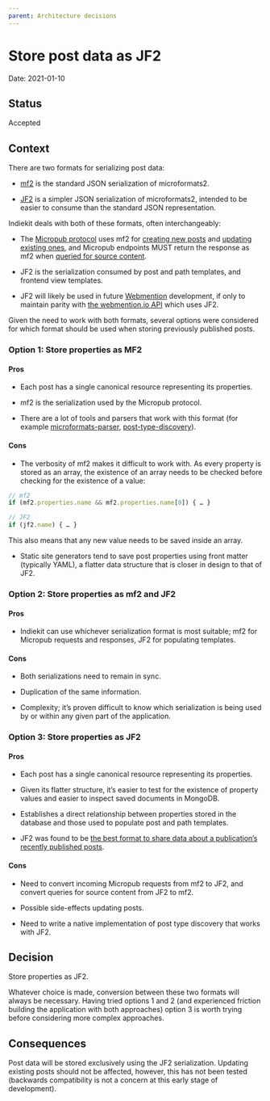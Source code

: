 ```yaml
---
parent: Architecture decisions
---
```


# Store post data as JF2

Date: 2021-01-10

## Status

Accepted

## Context

There are two formats for serializing post data:

- [mf2](https://microformats.org/wiki/microformats2-parsing) is the standard JSON serialization of microformats2.

- [JF2](https://jf2.spec.indieweb.org) is a simpler JSON serialization of microformats2, intended to be easier to consume than the standard JSON representation.

Indiekit deals with both of these formats, often interchangeably:

- The [Micropub protocol](https://micropub.spec.indieweb.org) uses mf2 for [creating new posts](https://micropub.spec.indieweb.org/#json-syntax) and [updating existing ones](https://micropub.spec.indieweb.org/#update), and Micropub endpoints MUST return the response as mf2 when [queried for source content](https://micropub.spec.indieweb.org/#source-content).

- JF2 is the serialization consumed by post and path templates, and frontend view templates.

- JF2 will likely be used in future [Webmention](https://www.w3.org/TR/webmention/) development, if only to maintain parity with [the webmention.io API](https://github.com/aaronpk/webmention.io#api) which uses JF2.

Given the need to work with both formats, several options were considered for which format should be used when storing previously published posts.

### Option 1: Store properties as MF2

#### Pros

- Each post has a single canonical resource representing its properties.

- mf2 is the serialization used by the Micropub protocol.

- There are a lot of tools and parsers that work with this format (for example [microformats-parser](https://github.com/aimee-gm/microformats-parser), [post-type-discovery](https://github.com/grantcodes/post-type-discovery)).

#### Cons

- The verbosity of mf2 makes it difficult to work with. As every property is stored as an array, the existence of an array needs to be checked before checking for the existence of a value:

```js
// mf2
if (mf2.properties.name && mf2.properties.name[0]) { … }

// JF2
if (jf2.name) { … }
```

This also means that any new value needs to be saved inside an array.

- Static site generators tend to save post properties using front matter (typically YAML), a flatter data structure that is closer in design to that of JF2.

### Option 2: Store properties as mf2 and JF2

#### Pros

- Indiekit can use whichever serialization format is most suitable; mf2 for Micropub requests and responses, JF2 for populating templates.

#### Cons

- Both serializations need to remain in sync.

- Duplication of the same information.

- Complexity; it’s proven difficult to know which serialization is being used by or within any given part of the application.

### Option 3: Store properties as JF2

#### Pros

- Each post has a single canonical resource representing its properties.

- Given its flatter structure, it’s easier to test for the existence of property values and easier to inspect saved documents in MongoDB.

- Establishes a direct relationship between properties stored in the database and those used to populate post and path templates.

- JF2 was found to be [the best format to share data about a publication’s recently published posts](0002-share-publication-state-using-jf2.md).

#### Cons

- Need to convert incoming Micropub requests from mf2 to JF2, and convert queries for source content from JF2 to mf2.

- Possible side-effects updating posts.

- Need to write a native implementation of post type discovery that works with JF2.

## Decision

Store properties as JF2.

Whatever choice is made, conversion between these two formats will always be necessary. Having tried options 1 and 2 (and experienced friction building the application with both approaches) option 3 is worth trying before considering more complex approaches.

## Consequences

Post data will be stored exclusively using the JF2 serialization. Updating existing posts should not be affected, however, this has not been tested (backwards compatibility is not a concern at this early stage of development).
